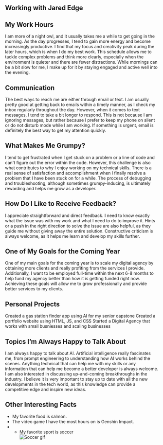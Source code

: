 ## Working with Jared Edge



## My Work Hours

I am more of a night owl, and it usually takes me a while to get going in the morning. As the day progresses, I tend to gain more energy and become increasingly productive. I find that my focus and creativity peak during the later hours, which is when I do my best work. This schedule allows me to tackle complex problems and think more clearly, especially when the environment is quieter and there are fewer distractions. While mornings can be a bit slow for me, I make up for it by staying engaged and active well into the evening.

## Communication

The best ways to reach me are either through email or text. I am usually pretty good at getting back to emails within a timely manner, as I check my inbox regularly throughout the day. However, when it comes to text messages, I tend to take a bit longer to respond. This is not because I am ignoring messages, but rather because I prefer to keep my phone on silent or do not disturb mode while I am working. If something is urgent, email is definitely the best way to get my attention quickly.

## What Makes Me Grumpy?

I tend to get frustrated when I get stuck on a problem or a line of code and can't figure out the error within the code. However, this challenge is also what contributes to why I enjoy working on my technical skills. There is a real sense of satisfaction and accomplishment when I finally resolve a problem that I have been stuck on for a while. The process of debugging and troubleshooting, although sometimes grumpy-inducing, is ultimately rewarding and helps me grow as a developer.

## How Do I Like to Receive Feedback?

I appreciate straightforward and direct feedback. I need to know exactly what the issue was with my work and what I need to do to improve it. Hints or a push in the right direction to solve the issue are also helpful, as they guide me without giving away the entire solution. Constructive criticism is always welcome, as it helps me learn and develop my skills further.

## One of My Goals for the Coming Year

One of my main goals for the coming year is to scale my digital agency by obtaining more clients and really profiting from the services I provide. Additionally, I want to be employed full-time within the next 6-8 months to help fund my agency better than how it is getting funded right now. Achieving these goals will allow me to grow professionally and provide better services to my clients.


## Personal Projects
Created a gas station finder app using AI for my senior capstone
Created a portfolio website using HTML, JS, and CSS
Started a Digital Agency that works with small busniesses and scaling businesses

## Topics I’m Always Happy to Talk About

I am always happy to talk about AI. Artificial intelligence really fascinates me, from prompt engineering to understanding how AI works behind the scenes. Anything technical that can help me with my skills or any information that can help me become a better developer is always welcome. I am also interested in discussing up-and-coming breakthroughs in the industry. I believe it is very important to stay up to date with all the new developments in the tech world, as this knowledge can provide a competitive edge and inspire new ideas.

## Other Interesting Facts

- My favorite food is salmon.
- The video game I have the most hours on is Genshin Impact.
- - My favorite sport is soccer  
  ![Soccer gif](https://media2.giphy.com/media/v1.Y2lkPTZjMDliOTUyaHZmZ3o4YXNyenRjMnJyZXY0dTFpYzNwczk4ejB2Z3hubmRhMmlhMSZlcD12MV9naWZzX3NlYXJjaCZjdD1n/WvuTFk2IN7jxoLVDkP/source.gif)